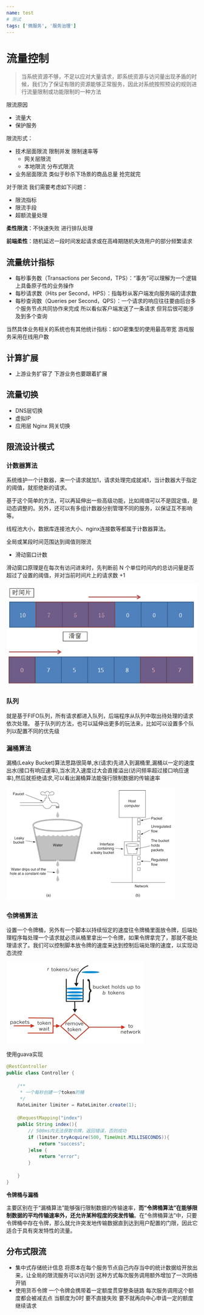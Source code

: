 ```yaml
---
name: test
# 测试
tags: ['微服务', '服务治理']
---
```


# 流量控制

>当系统资源不够，不足以应对大量请求，即系统资源与访问量出现矛盾的时候，我们为了保证有限的资源能够正常服务，因此对系统按照预设的规则进行流量限制或功能限制的一种方法

限流原因

- 流量大
- 保护服务

限流形式：

- 技术层面限流 限制并发 限制速率等
    - 网关层限流
    - 本地限流 分布式限流
- 业务层面限流 类似于秒杀下场景的商品总量 抢完就完

对于限流 我们需要考虑如下问题：

- 限流指标
- 限流手段
- 超额流量处理

**柔性限流**：不快速失败 进行排队处理

**前端柔性**：随机延迟一段时间发起请求或在高峰期随机失效用户的部分频繁请求

## 流量统计指标

- 每秒事务数（Transactions per Second，TPS）：“事务”可以理解为一个逻辑上具备原子性的业务操作
- 每秒请求数（Hits per Second，HPS）：指每秒从客户端发向服务端的请求数
- 每秒查询数（Queries per Second，QPS）：一个请求的响应往往要由后台多个服务节点共同协作来完成 所以看似客户端发送了一条请求 但背后很可能涉及到多个查询

当然具体业务相关的系统也有其他统计指标：如IO密集型的使用最高带宽 游戏服务采用在线用户数

## 计算扩展

- 上游业务扩容了 下游业务也要跟着扩展

## 流量切换

- DNS层切换
- 虚拟IP
- 应用层 Nginx 网关切换

## 限流设计模式

### 计数器算法

系统维护一个计数器，来一个请求就加1，请求处理完成就减1，当计数器大于指定的阈值，就拒绝新的请求。

基于这个简单的方法，可以再延伸出一些高级功能，比如阈值可以不是固定值，是动态调整的。另外，还可以有多组计数器分别管理不同的服务，以保证互不影响等。

线程池大小，数据库连接池大小、nginx连接数等都属于计数器算法。

全局或某段时间范围达到阈值则限流

- 滑动窗口计数

滑动窗口原理是在每次有访问进来时，先判断前 N 个单位时间内的总访问量是否超过了设置的阈值，并对当前时间片上的请求数 +1

![202001271051](/assets/202001271051.jpg)

### 队列

就是基于FIFO队列，所有请求都进入队列，后端程序从队列中取出待处理的请求依次处理。
基于队列的方法，也可以延伸出更多的玩法来，比如可以设置多个队列以配置不同的优先级

### 漏桶算法

漏桶(Leaky Bucket)算法思路很简单,水(请求)先进入到漏桶里,漏桶以一定的速度出水(接口有响应速率),当水流入速度过大会直接溢出(访问频率超过接口响应速率),然后就拒绝请求,可以看出漏桶算法能强行限制数据的传输速率

![202001271537](/assets/202001271537.png)

### 令牌桶算法

设置一个令牌桶，另外有一个脚本以持续恒定的速度往令牌桶里面放令牌，后端处理程序每处理一个请求就必须从桶里拿出一个令牌，如果令牌拿完了，那就不能处理请求了。我们可以控制脚本放令牌的速度来达到控制后端处理的速度，以实现动态流控

![2020789425](/assets/20207894250)

使用guava实现

```java
@RestController
public class Controller {

    /**
     * 一个每秒创建一个token的桶
     */
    RateLimiter limiter = RateLimiter.create(1);

    @RequestMapping("index")
    public String index(){
        // 500ms内无法获取令牌，返回错误，否则成功
        if (limiter.tryAcquire(500, TimeUnit.MILLISECONDS)){
            return "success";
        }else {
            return "error";
        }

    }
}
```

**令牌桶与漏桶**

主要区别在于“漏桶算法”能够强行限制数据的传输速率，**而“令牌桶算法”在能够限制数据的平均传输速率外，还允许某种程度的突发传输**。在“令牌桶算法”中，只要令牌桶中存在令牌，那么就允许突发地传输数据直到达到用户配置的门限，因此它适合于具有突发特性的流量。

## 分布式限流

- 集中式存储统计信息 将原本在每个服务节点自己内存当中的统计数据给开放出来，让全局的限流服务可以访问到 这种方式每次服务调用额外增加了一次网络开销
- 使用货币令牌 一个令牌会携带着一定额度贯穿整条链路 每次服务调用这个额度都会被减去点 当额度为0时 要不直接失败 要不就再向中心申请一定的额度 继续请求
